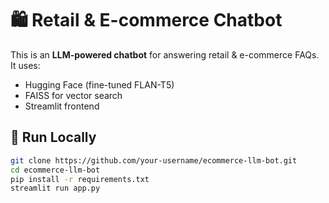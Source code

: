 # 🛍️ Retail & E-commerce Chatbot

This is an **LLM-powered chatbot** for answering retail & e-commerce FAQs.  
It uses:
- Hugging Face (fine-tuned FLAN-T5)
- FAISS for vector search
- Streamlit frontend

## 🚀 Run Locally
```bash
git clone https://github.com/your-username/ecommerce-llm-bot.git
cd ecommerce-llm-bot
pip install -r requirements.txt
streamlit run app.py
